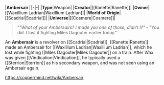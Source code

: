 |**Ambersair**|
|-|-|
|**Type**|Weapon|
|**Creator**|[[Ranette\|Ranette]]|
|**Owner**|[[Waxillium Ladrian\|Waxillium Ladrian]]|
|**World of Origin**|[[Scadrial\|Scadrial]]|
|**Universe**|[[Cosmere\|Cosmere]]|

>“*"What of your Ambersairs? I made you one of those, didn't I?"*
\- "You did. I lost it fighting Miles Dagouter earlier today."


An **Ambersair** is a revolver on [[Scadrial\|Scadrial]].
[[Ranette\|Ranette]] made an Ambersair for [[Waxillium Ladrian\|Waxillium Ladrian]], which he lost while fighting [[Miles Dagouter\|Miles Dagouter]] on a train. After Wax was given [[Vindication\|Vindication]], he typically used a [[Sterrion\|Sterrion]] as his secondary weapon, and was not seen using an Ambersair again.



https://coppermind.net/wiki/Ambersair